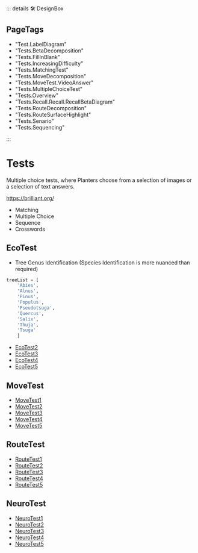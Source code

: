 ::: details 🛠 <dev>DesignBox</dev> 

<h2>PageTags</h2>

- "Test.LabelDiagram"
- "Tests.BetaDecomposition"
- "Tests.FillInBlank"
- "Tests.IncreasingDifficulty"
- "Tests.MatchingTest"
- "Tests.MoveDecomposition"
- "Tests.MoveTest.VideoAnswer"
- "Tests.MultipleChoiceTest"
- "Tests.Overview"
- "Tests.Recall.Recall.RecallBetaDiagram"
- "Tests.RouteDecomposition"
- "Tests.RouteSurfaceHighlight"
- "Tests.Senario"
- "Tests.Sequencing"

:::

# Tests

Multiple choice tests, where Planters choose from a selection of images or a selection of text answers.

https://brilliant.org/


- Matching
- Multiple Choice
- Sequence
- Crosswords

## EcoTest

- Tree Genus Identification (Species Identification is more nuanced than required)

```py
treeList = [
    'Abies', 
    'Alnus', 
    'Pinus', 
    'Populus', 
    'Pseudotsuga', 
    'Quercus', 
    'Salix', 
    'Thuja', 
    'Tsuga'
    ]
```

- [EcoTest2]()
- [EcoTest3]()
- [EcoTest4]()
- [EcoTest5]()

## MoveTest

- [MoveTest1]()
- [MoveTest2]()
- [MoveTest3]()
- [MoveTest4]()
- [MoveTest5]()

## RouteTest

- [RouteTest1]()
- [RouteTest2]()
- [RouteTest3]()
- [RouteTest4]()
- [RouteTest5]()

## NeuroTest

- [NeuroTest1]()
- [NeuroTest2]()
- [NeuroTest3]()
- [NeuroTest4]()
- [NeuroTest5]()




